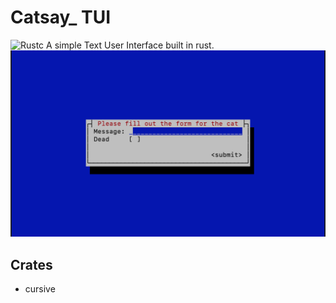 # Catsay_ TUI
![Rustc](https://img.shields.io/badge/rust-nightly-red)
A simple Text User Interface built in rust. 
![](screenshot.png)

## Crates 
* cursive 
